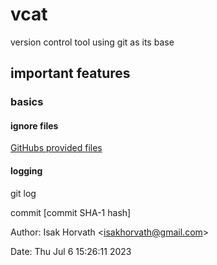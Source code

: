# vcat
version control tool using git as its base

## important features

### basics

#### ignore files
[GitHubs provided files](https://github.com/github/gitignore)

#### logging
git log

commit [commit SHA-1 hash]

Author: Isak Horvath \<isakhorvath@gmail.com\>

Date:   Thu Jul 6 15:26:11 2023
